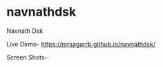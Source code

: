 # navnathdsk
Navnath Dsk  

Live Demo- https://mrsagarrb.github.io/navnathdsk/



Screen Shots-














